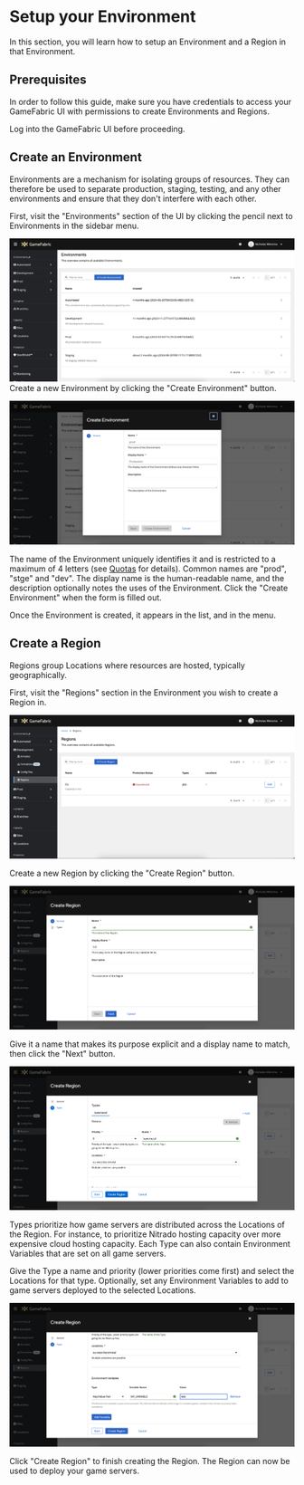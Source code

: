# Setup your Environment

In this section, you will learn how to setup an Environment and a Region in that Environment.

## Prerequisites

In order to follow this guide, make sure you have credentials to access your GameFabric UI with permissions to create Environments and Regions.

Log into the GameFabric UI before proceeding.

## Create an Environment

Environments are a mechanism for isolating groups of resources.
They can therefore be used to separate production, staging, testing, and any other environments and ensure that they don't interfere with each other.

First, visit the "Environments" section of the UI by clicking the pencil next to Environments in the sidebar menu.

![GUI_Environments.png](images/environment/GUI_Environments.png)
Create a new Environment by clicking the "Create Environment" button.

![GUI_Environments_Create.png](images/environment/GUI_Environments_Create.png)

The name of the Environment uniquely identifies it and is restricted to a maximum of 4 letters (see [Quotas](../multiplayer-services/quotas.md#environment-name-length) for details).
Common names are "prod", "stge" and "dev".
The display name is the human-readable name, and the description optionally notes the uses of the Environment.
Click the "Create Environment" when the form is filled out.

Once the Environment is created, it appears in the list, and in the menu.

## Create a Region

Regions group Locations where resources are hosted, typically geographically.

First, visit the "Regions" section in the Environment you wish to create a Region in.

![GUI_Regions.png](images/region/GUI_Regions.png)

Create a new Region by clicking the "Create Region" button.

![GUI_Regions_Create.png](images/region/GUI_Regions_Create.png)

Give it a name that makes its purpose explicit and a display name to match, then click the "Next" button.

![GUI_Regions_Create_Types.png](images/region/GUI_Regions_Create_Types.png)

Types prioritize how game servers are distributed across the Locations of the Region.
For instance, to prioritize Nitrado hosting capacity over more expensive cloud hosting capacity.
Each Type can also contain Environment Variables that are set on all game servers.

Give the Type a name and priority (lower priorities come first) and select the Locations for that type.
Optionally, set any Environment Variables to add to game servers deployed to the selected Locations.

![GUI_Regions_Create_Env.png](images/region/GUI_Regions_Create_Env.png)

Click "Create Region" to finish creating the Region. The Region can now be used to deploy your game servers.
